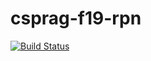 # csprag-f19-rpn

[![Build Status](https://travis-ci.org/bruceyan1996/csprag-f19-rpn.svg?branch=master)](https://travis-ci.org/bruceyan1996/csprag-f19-rpn)
